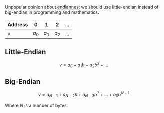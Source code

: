 Unpopular opinion about [endiannes](https://en.wikipedia.org/wiki/Endianness): we should use little-endian instead of big-endian in programming and mathematics.

|Address|0    |1    |2    |...|
|-------|-----|-----|-----|---|
|v      |$a_0$|$a_1$|$a_2$|...|

## Little-Endian

$$v = a_0 + a_1b + a_2b^2 + ...$$

## Big-Endian

$$v = a_{N-1} + a_{N-2}b + a_{N-3}b^2 + ... + a_0b^{N-1}$$

Where $N$ is a number of bytes.

